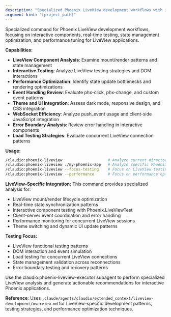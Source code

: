 ```yaml
---
description: "Specialized Phoenix LiveView development workflows with interactive testing and optimization"
argument-hint: "[project_path]"
---
```


Specialized command for Phoenix LiveView development workflows, focusing on interactive components, real-time testing, state management optimization, and performance tuning for LiveView applications.

**Capabilities:**
- **LiveView Component Analysis**: Examine mount/render patterns and state management
- **Interactive Testing**: Analyze LiveView testing strategies and DOM interactions
- **Performance Optimization**: Identify state update bottlenecks and rendering optimizations
- **Event Handling Review**: Evaluate phx-click, phx-change, and custom event patterns
- **Theme and UI Integration**: Assess dark mode, responsive design, and CSS integration
- **WebSocket Efficiency**: Analyze push_event usage and client-side JavaScript integration
- **Error Boundary Analysis**: Review error handling in interactive components
- **Load Testing Strategies**: Evaluate concurrent LiveView connection patterns

**Usage:**
```bash
/claudio:phoenix-liveview                    # Analyze current directory for LiveView patterns
/claudio:phoenix-liveview ./my-phoenix-app   # Analyze specific Phoenix LiveView application
/claudio:phoenix-liveview --focus-testing    # Focus on LiveView testing patterns
/claudio:phoenix-liveview --performance      # Focus on performance optimization
```

**LiveView-Specific Integration:**
This command provides specialized analysis for:
- LiveView mount/render lifecycle optimization
- Real-time state synchronization patterns
- Interactive component testing with Phoenix.LiveViewTest
- Client-server event coordination and error handling
- Performance monitoring for concurrent LiveView sessions
- Theme switching and dynamic UI update patterns

**Testing Focus:**
- LiveView functional testing patterns
- DOM interaction and event simulation
- Load testing for concurrent LiveView connections
- State management validation across reconnections
- Error boundary testing and recovery patterns

Use the claudio:phoenix-liveview-executor subagent to perform specialized LiveView analysis and generate actionable recommendations for interactive Phoenix applications.

**Reference**: Uses `.claude/agents/claudio/extended_context/liveview-development/overview.md` for LiveView-specific development patterns, testing strategies, and performance optimization techniques.
